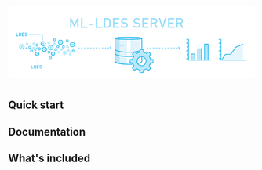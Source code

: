 ![](https://github.com/samuvack/ML-LDES-server/blob/master/images/logo.png)


# 


## Quick start


## Documentation



## What's included




